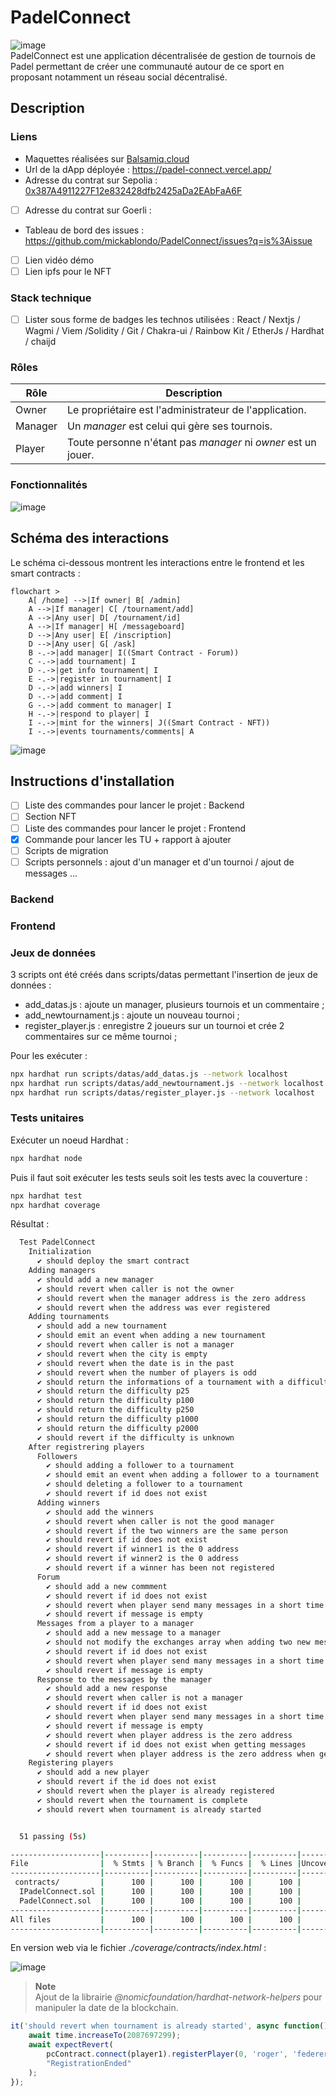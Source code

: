 # PadelConnect

![image](https://github.com/mickablondo/PadelConnect/assets/36310658/574ad835-ce6a-4435-b521-45b413e6379b)  
PadelConnect est une application décentralisée de gestion de tournois de Padel permettant de créer une communauté autour de ce sport en proposant notamment un réseau social décentralisé.  

## Description

### Liens

- Maquettes réalisées sur [Balsamiq.cloud](https://balsamiq.cloud/somhp53/p5sdeh6)
- Url de la dApp déployée : https://padel-connect.vercel.app/
- Adresse du contrat sur Sepolia : [0x387A4911227F12e832428dfb2425aDa2EAbFaA6F](https://sepolia.etherscan.io/address/0x387A4911227F12e832428dfb2425aDa2EAbFaA6F)
- [ ] Adresse du contrat sur Goerli : 
- Tableau de bord des issues : https://github.com/mickablondo/PadelConnect/issues?q=is%3Aissue
- [ ] Lien vidéo démo
- [ ] Lien ipfs pour le NFT

### Stack technique

- [ ] Lister sous forme de badges les technos utilisées : React / Nextjs / Wagmi / Viem /Solidity / Git / Chakra-ui / Rainbow Kit / EtherJs / Hardhat / chaijd

### Rôles
| Rôle | Description |
|----|----|
| Owner | Le propriétaire est l'administrateur de l'application. |
| Manager | Un <i>manager</i> est celui qui gère ses tournois. |
| Player | Toute personne n'étant pas <i>manager</i> ni <i>owner</i> est un jouer. |  

### Fonctionnalités
![image](https://github.com/mickablondo/PadelConnect/assets/36310658/1964eb71-1d91-4818-a37c-eef5154365f4)  

## Schéma des interactions
Le schéma ci-dessous montrent les interactions entre le frontend et les smart contracts :  
```mermaid
flowchart >
    A[ /home] -->|If owner| B[ /admin]
    A -->|If manager| C[ /tournament/add]
    A -->|Any user| D[ /tournament/id]
    A -->|If manager| H[ /messageboard]
    D -->|Any user| E[ /inscription]
    D -->|Any user| G[ /ask]
    B -.->|add manager| I((Smart Contract - Forum))
    C -.->|add tournament| I
    D -.->|get info tournament| I
    E -.->|register in tournament| I
    D -.->|add winners| I
    D -.->|add comment| I
    G -.->|add comment to manager| I
    H -.->|respond to player| I
    I -.->|mint for the winners| J((Smart Contract - NFT))
    I -.->|events tournaments/comments| A
```
![image](https://github.com/mickablondo/PadelConnect/assets/36310658/2214d57d-b78b-4f01-93a0-ccec16eb74e1)

## Instructions d'installation

- [ ] Liste des commandes pour lancer le projet : Backend
- [ ] Section NFT
- [ ] Liste des commandes pour lancer le projet : Frontend
- [X] Commande pour lancer les TU + rapport à ajouter
- [ ] Scripts de migration
- [ ] Scripts personnels : ajout d'un manager et d'un tournoi / ajout de messages ...

### Backend
### Frontend
### Jeux de données 
3 scripts ont été créés dans scripts/datas permettant l'insertion de jeux de données :  
 - add_datas.js : ajoute un manager, plusieurs tournois et un commentaire ;
 - add_newtournament.js : ajoute un nouveau tournoi ;
 - register_player.js : enregistre 2 joueurs sur un tournoi et crée 2 commentaires sur ce même tournoi ;
  
Pour les exécuter :  
```bash
npx hardhat run scripts/datas/add_datas.js --network localhost
npx hardhat run scripts/datas/add_newtournament.js --network localhost
npx hardhat run scripts/datas/register_player.js --network localhost
```

### Tests unitaires
Exécuter un noeud Hardhat : 
```bash
npx hardhat node
```
Puis il faut soit exécuter les tests seuls soit les tests avec la couverture :  
```bash
npx hardhat test  
npx hardhat coverage
```

Résultat :  
```bash
  Test PadelConnect
    Initialization
      ✔ should deploy the smart contract
    Adding managers
      ✔ should add a new manager
      ✔ should revert when caller is not the owner
      ✔ should revert when the manager address is the zero address
      ✔ should revert when the address was ever registered
    Adding tournaments
      ✔ should add a new tournament
      ✔ should emit an event when adding a new tournament
      ✔ should revert when caller is not a manager
      ✔ should revert when the city is empty
      ✔ should revert when the date is in the past
      ✔ should revert when the number of players is odd
      ✔ should return the informations of a tournament with a difficulty p500
      ✔ should return the difficulty p25
      ✔ should return the difficulty p100
      ✔ should return the difficulty p250
      ✔ should return the difficulty p1000
      ✔ should return the difficulty p2000
      ✔ should revert if the difficulty is unknown
    After registrering players
      Followers
        ✔ should adding a follower to a tournament
        ✔ should emit an event when adding a follower to a tournament
        ✔ should deleting a follower to a tournament
        ✔ should revert if id does not exist
      Adding winners
        ✔ should add the winners
        ✔ should revert when caller is not the good manager
        ✔ should revert if the two winners are the same person
        ✔ should revert if id does not exist
        ✔ should revert if winner1 is the 0 address
        ✔ should revert if winner2 is the 0 address
        ✔ should revert if a winner has been not registered
      Forum
        ✔ should add a new commment
        ✔ should revert if id does not exist
        ✔ should revert when player send many messages in a short time
        ✔ should revert if message is empty
      Messages from a player to a manager
        ✔ should add a new message to a manager
        ✔ should not modify the exchanges array when adding two new messages to a manager (3025ms)
        ✔ should revert if id does not exist
        ✔ should revert when player send many messages in a short time
        ✔ should revert if message is empty
      Response to the messages by the manager
        ✔ should add a new response
        ✔ should revert when caller is not a manager
        ✔ should revert if id does not exist
        ✔ should revert when player send many messages in a short time
        ✔ should revert if message is empty
        ✔ should revert when player address is the zero address
        ✔ should revert if id does not exist when getting messages
        ✔ should revert when player address is the zero address when getting messages
    Registering players
      ✔ should add a new player
      ✔ should revert if the id does not exist
      ✔ should revert when the player is already registered
      ✔ should revert when the tournament is complete
      ✔ should revert when tournament is already started


  51 passing (5s)

--------------------|----------|----------|----------|----------|----------------|
File                |  % Stmts | % Branch |  % Funcs |  % Lines |Uncovered Lines |
--------------------|----------|----------|----------|----------|----------------|
 contracts/         |      100 |      100 |      100 |      100 |                |
  IPadelConnect.sol |      100 |      100 |      100 |      100 |                |
  PadelConnect.sol  |      100 |      100 |      100 |      100 |                |
--------------------|----------|----------|----------|----------|----------------|
All files           |      100 |      100 |      100 |      100 |                |
--------------------|----------|----------|----------|----------|----------------|
```

En version web via le fichier <i>./coverage/contracts/index.html</i> :  
  
![image](https://github.com/mickablondo/PadelConnect/assets/36310658/d1c573b0-bf1e-4878-b43c-3fcf40ea5b20)

  
> **Note**  
> Ajout de la librairie <i>@nomicfoundation/hardhat-network-helpers</i> pour manipuler la date de la blockchain.


```js
it('should revert when tournament is already started', async function() {
    await time.increaseTo(2087697299);
    await expectRevert(
        pcContract.connect(player1).registerPlayer(0, 'roger', 'federer'),
        "RegistrationEnded"
    );
});
```
